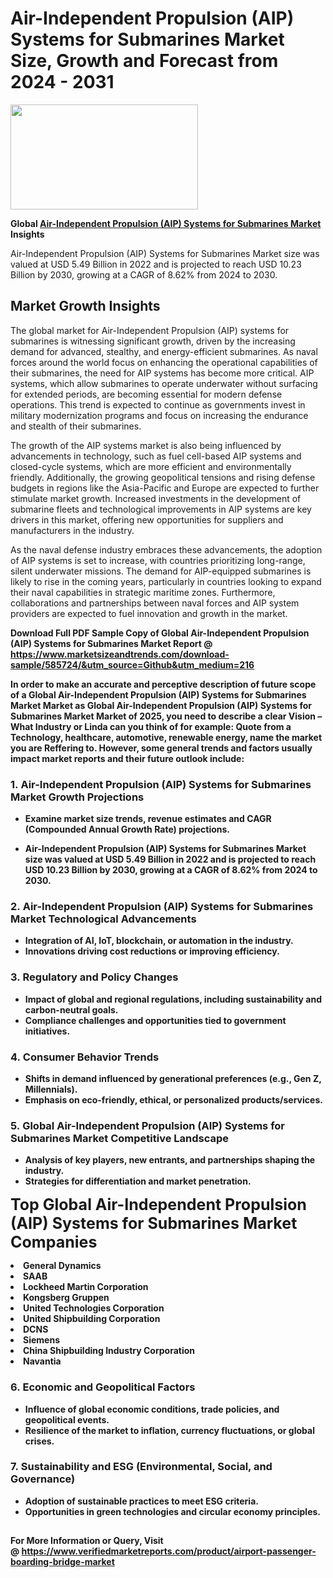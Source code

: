 <H1>Air-Independent Propulsion (AIP) Systems for Submarines Market Size, Growth and Forecast from 2024 - 2031</H1><img class="aligncenter size-medium wp-image-584254" src="https://thirdeyenews.in/wp-content/uploads/2024/09/Global-Market-Research-300x168.jpeg" alt="" width="300" height="168" /><p><strong>Global&nbsp;<a href="https://www.marketsizeandtrends.com/download-sample/585724/&amp;utm_source=Github&utm_medium=216">Air-Independent Propulsion (AIP) Systems for Submarines Market</a> Insights</strong></p><p>Air-Independent Propulsion (AIP) Systems for Submarines Market size was valued at USD 5.49 Billion in 2022 and is projected to reach USD 10.23 Billion by 2030, growing at a CAGR of 8.62% from 2024 to 2030.</p><p><h2>Market Growth Insights</h2> <p>The global market for Air-Independent Propulsion (AIP) systems for submarines is witnessing significant growth, driven by the increasing demand for advanced, stealthy, and energy-efficient submarines. As naval forces around the world focus on enhancing the operational capabilities of their submarines, the need for AIP systems has become more critical. AIP systems, which allow submarines to operate underwater without surfacing for extended periods, are becoming essential for modern defense operations. This trend is expected to continue as governments invest in military modernization programs and focus on increasing the endurance and stealth of their submarines.</p> <p><strong></strong></p> <p>The growth of the AIP systems market is also being influenced by advancements in technology, such as fuel cell-based AIP systems and closed-cycle systems, which are more efficient and environmentally friendly. Additionally, the growing geopolitical tensions and rising defense budgets in regions like the Asia-Pacific and Europe are expected to further stimulate market growth. Increased investments in the development of submarine fleets and technological improvements in AIP systems are key drivers in this market, offering new opportunities for suppliers and manufacturers in the industry.</p> <p>As the naval defense industry embraces these advancements, the adoption of AIP systems is set to increase, with countries prioritizing long-range, silent underwater missions. The demand for AIP-equipped submarines is likely to rise in the coming years, particularly in countries looking to expand their naval capabilities in strategic maritime zones. Furthermore, collaborations and partnerships between naval forces and AIP system providers are expected to fuel innovation and growth in the market.</p> <p><strong></p><p><span class=""><strong>Download Full PDF Sample Copy of Global Air-Independent Propulsion (AIP) Systems for Submarines Market Report</strong> @ <a href="https://www.marketsizeandtrends.com/download-sample/585724/&amp;utm_source=Github&utm_medium=216" target="_blank">https://www.marketsizeandtrends.com/download-sample/585724/&amp;utm_source=Github&utm_medium=216</a></span></p><p>In order to make an accurate and perceptive description of future scope of a Global&nbsp;Air-Independent Propulsion (AIP) Systems for Submarines Market Market as Global&nbsp;Air-Independent Propulsion (AIP) Systems for Submarines Market Market of 2025, you need to describe a clear Vision &ndash; What Industry or Linda can you think of for example: Quote from a Technology, healthcare, automotive, renewable energy, name the market you are Reffering to. However, some general trends and factors usually impact market reports and their future outlook include:</p><h3>1.&nbsp;<strong>Air-Independent Propulsion (AIP) Systems for Submarines Market Growth Projections</strong></h3><ul><li>Examine market size trends, revenue estimates and CAGR (Compounded Annual Growth Rate) projections.</li><li><p>Air-Independent Propulsion (AIP) Systems for Submarines Market size was valued at USD 5.49 Billion in 2022 and is projected to reach USD 10.23 Billion by 2030, growing at a CAGR of 8.62% from 2024 to 2030.</p></li></ul><h3>2.&nbsp;<strong>Air-Independent Propulsion (AIP) Systems for Submarines Market Technological Advancements</strong></h3><ul><li>Integration of AI, IoT, blockchain, or automation in the industry.</li><li>Innovations driving cost reductions or improving efficiency.</li></ul><h3>3.&nbsp;<strong>Regulatory and Policy Changes</strong></h3><ul><li>Impact of global and regional regulations, including sustainability and carbon-neutral goals.</li><li>Compliance challenges and opportunities tied to government initiatives.</li></ul><h3>4.&nbsp;<strong>Consumer Behavior Trends</strong></h3><ul><li>Shifts in demand influenced by generational preferences (e.g., Gen Z, Millennials).</li><li>Emphasis on eco-friendly, ethical, or personalized products/services.</li></ul><h3>5.&nbsp;<strong>Global Air-Independent Propulsion (AIP) Systems for Submarines Market Competitive Landscape</strong></h3><ul><li>Analysis of key players, new entrants, and partnerships shaping the industry.</li><li>Strategies for differentiation and market penetration.</li></ul><p data-pm-slice="1 1 []"><span style="color: inherit; font-family: inherit; font-size: 25px;">Top Global Air-Independent Propulsion (AIP) Systems for Submarines Market Companies</span></p><div class="" data-test-id=""><p><li>General Dynamics</li><li> SAAB</li><li> Lockheed Martin Corporation</li><li> Kongsberg Gruppen</li><li> United Technologies Corporation</li><li> United Shipbuilding Corporation</li><li> DCNS</li><li> Siemens</li><li> China Shipbuilding Industry Corporation</li><li> Navantia</li></p></div><h3>6.&nbsp;<strong>Economic and Geopolitical Factors</strong></h3><ul><li>Influence of global economic conditions, trade policies, and geopolitical events.</li><li>Resilience of the market to inflation, currency fluctuations, or global crises.</li></ul><h3>7.&nbsp;<strong>Sustainability and ESG (Environmental, Social, and Governance)</strong></h3><ul><li>Adoption of sustainable practices to meet ESG criteria.</li><li>Opportunities in green technologies and circular economy principles.</li></ul><h2><strong style="font-size: 14px;">For More Information or Query, Visit @&nbsp;</strong><a style="background-color: #ffffff; font-size: 14px;" href="https://www.marketsizeandtrends.com/report/air-independent-propulsion-aip-systems-for-submarines-market/" target="_blank">https://www.verifiedmarketreports.com/product/airport-passenger-boarding-bridge-market</a></h2>
